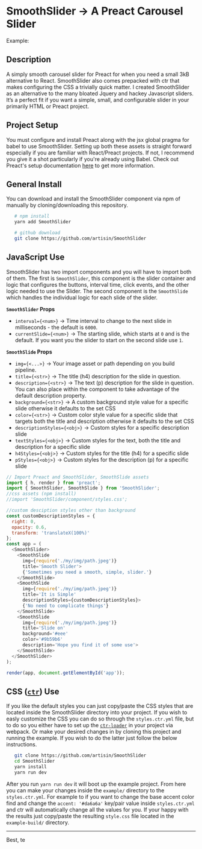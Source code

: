 # SmoothSlider → A Preact Carousel Slider

Example: 

## Description

A simply smooth carousel slider for Preact for when you need a small 3kB alternative to React. SmoothSlider also comes prepacked with ctr that makes configuring the CSS a trivially quick matter. I created SmoothSlider as an alternative to the many bloated Jquery and hackey Javascript sliders. It’s a perfect fit if you want a simple, small, and configurable slider in your primarily HTML or Preact project.

## Project Setup

You must configure and install Preact along with the jsx global pragma for babel to use SmoothSlider. Setting up both these assets is straight forward especially if you are familiar with React/Preact projects. If not, I recommend you give it a shot particularly if you're already using Babel. Check out Preact's setup documentation [here](https://preactjs.com/guide/getting-started) to get more information.


## General Install

You can download and install the SmoothSlider component via npm of manually by cloning/downloading this repository.

```bash
   # npm install
   yarn add SmoothSlider
```

```bash
   # github download
   git clone https://github.com/artisin/SmoothSlider
```

## JavaScript Use

SmoothSlider has two import components and you will have to import both of them. The first is `SmoothSlider`, this component is the slider container and logic that configures the buttons, interval time, click events, and the other logic needed to use the Slider. The second component is the `SmoothSlide` which handles the individual logic for each slide of the slider.

__`SmoothSlider` Props__

+ `interval={<num>}` → Time interval to change to the next slide in milliseconds - the default is `6000`.
+ `currentSlide={<num>}` → The starting slide, which starts at `0` and is the default. If you want you the slider to start on the second slide use `1`.

__`SmoothSlide` Props__

+ `img={<...>}` → Your image asset or path depending on you build pipeline.
+ `title={<str>}` → The title (h4) description for the slide in question.
+ `description={<str>}` → The text (p) description for the slide in question. You can also place within the component to take advantage of the default description property.
+ `background={<str>}` → A custom background style value for a specific slide otherwise it defaults to the set CSS
+ `color={<str>}` → Custom color style value for a specific slide that targets both the title and description otherwise it defaults to the set CSS
+ `descriptionStyles={<obj>}` → Custom styles for a specific description slide
+ `textStyles={<obj>}` → Custom styles for the text, both the title and description for a specific slide
+ `h4Styles={<obj>}` → Custom styles for the title (h4) for a specific slide
+ `pStyles={<obj>}` → Custom styles for the description (p) for a specific slide



```js
// Import Preact and SmoothSlider, SmoothSlide assets
import { h, render } from 'preact';
import { SmoothSlider, SmoothSlide } from 'SmoothSlider';
//css assets (npm install)
//import 'SmoothSlider/component/styles.css';

//custom desciption styles other than background
const customDescriptionStyles = {
  right: 0,
  opacity: 0.6,
  transform: 'translateX(100%)'
};
const app = (
  <SmoothSlider>
    <SmoothSlide
      img={require('./my/img/path.jpeg')}
      title='Smooth Slider'>
      {'Sometimes you need a smooth, simple, slider.'}
    </SmoothSlide>
    <SmoothSlide
      img={require('./my/img/path.jpeg')}
      title='It is Simple'
      descriptionStyles={customDescriptionStyles}>
      {'No need to complicate things'}
    </SmoothSlide>
    <SmoothSlide
      img={require('./my/img/path.jpeg')}
      title='Slide on'
      background='#eee'
      color='#9b59b6'
      description='Hope you find it of some use'>
    </SmoothSlide>
  </SmoothSlider>
);

render(app, document.getElementById('app'));
```


## CSS ([`ctr`](https://docs.ctr-lang.com)) Use

If you like the default styles you can just copy/paste the CSS styles that are located inside the SmoothSlider directory into your project. If you wish to easly customize the CSS you can do so through the `styles.ctr.yml` file, but to do so you either have to set up the [`ctr-loader`](https://github.com/ctr-lang/ctr-loader) in your project via webpack. Or make your desired changes in by cloning this project and running the example. If you wish to do the latter just follow the below instructions.


```bash
   git clone https://github.com/artisin/SmoothSlider
   cd SmoothSlider
   yarn install
   yarn run dev
```

After you run `yarn run dev` it will boot up the example project. From here you can make your changes inside the `example/` directory to the `styles.ctr.yml`. For example to if you want to change the base accent color find and change the `accent: '#da6a6a'` key/pair value inside `styles.ctr.yml` and ctr will automatically change all the values for you. If your happy with the results just copy/paste the resulting `style.css` file located in the `example-build/` directory.

---

Best, te